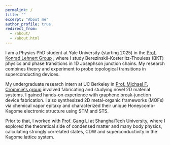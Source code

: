 ```yaml
---
permalink: /
title: ""
excerpt: "About me"
author_profile: true
redirect_from: 
  - /about/
  - /about.html
---
```


I am a Physics PhD student at Yale University (starting 2025) in the [Prof. Konrad Lehnert Group](https://physics.yale.edu/people/konrad-lehnert) , where I study Berezinskii-Kosterlitz-Thouless (BKT) physics and phase transitions in 1D Josephson junction chains. My research combines theory and experiment to probe topological transitions in superconducting devices.

My undergraduate research intern at UC Berkeley in [Prof. Michael F. Crommie's group](https://crommie.berkeley.edu/) involved fabricating and studying novel 2D material systems. I gained hands-on experience with graphene break-junction device fabrication. I also synthesized 2D metal-organic frameworks (MOFs) via chemical vapor epitaxy and characterized their unique Honeycomb-Kagome electronic structure using STM and STS.

Prior to that, I worked with [Prof. Gang Li](https://spst.shanghaitech.edu.cn/spst_en/2018/0301/c2939a51336/page.htm) at ShanghaiTech University, where I explored the theoretical side of condensed matter and many body physics, calculating strongly correlated states, CDW and superconductivity in the Kagome lattice system.
